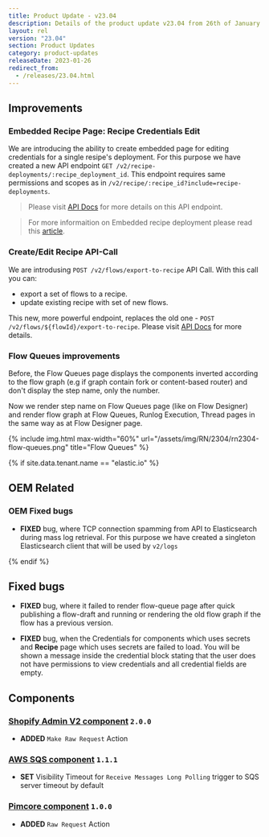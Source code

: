 ```yaml
---
title: Product Update - v23.04
description: Details of the product update v23.04 from 26th of January 2023.
layout: rel
version: "23.04"
section: Product Updates
category: product-updates
releaseDate: 2023-01-26
redirect_from:
  - /releases/23.04.html
---
```


## Improvements

### Embedded Recipe Page: Recipe Credentials Edit

We are introducing the ability to create embedded page for editing credentials for a single resipe's deployment. For this purpose we have created a new API endpoint `GET /v2/recipe-deployments/:recipe_deployment_id`. This endpoint requires same permissions and scopes as in `/v2/recipe/:recipe_id?include=recipe-deployments`.

> Please visit [API Docs](({{site.data.tenant.apiDocsUri}}/v2#/recipe%20deployments)) for more details on this API endpoint.

> For more informaition on Embedded recipe deployment please read this [article](/guides/embedded-recipe-deployment/).

### Create/Edit Recipe API-Call

We are introdusing `POST /v2/flows/export-to-recipe` API Call. With this call you can:

* export a set of flows to a recipe.
* update existing recipe with set of new flows.

This new, more powerful endpoint, replaces the old one - `POST /v2/flows/${flowId}/export-to-recipe`. Please visit [API Docs](({{site.data.tenant.apiDocsUri}}/v2#/recipes/post_flows_export_to_recipe)) for more details.

### Flow Queues improvements

Before, the Flow Queues page displays the components inverted according to the flow graph (e.g if graph contain fork or content-based router) and don't display the step name, only the number.

Now we render step name on Flow Queues page (like on Flow Designer) and render flow graph at Flow Queues, Runlog Execution, Thread pages in the same way as at Flow Designer page.

{% include img.html max-width="60%" url="/assets/img/RN/2304/rn2304-flow-queues.png" title="Flow Queues" %}

{% if site.data.tenant.name == "elastic.io" %}

## OEM Related

### OEM Fixed bugs

*   **FIXED** bug, where TCP connection spamming from API to Elasticsearch during mass log retrieval. For this purpose we have created a singleton Elasticsearch client that will be used by `v2/logs`

{% endif %}

## Fixed bugs

*   **FIXED** bug, where it failed to render flow-queue page after quick publishing a flow-draft and running or rendering the old flow graph if the flow has a previous version.

*   **FIXED** bug, when the Credentials for components which uses secrets and **Recipe** page which uses secrets are failed to load. You will be shown a message inside the credential block stating that the user does not have permissions to view credentials and all credential fields are empty.

## Components

### [Shopify Admin V2 component](/components/shopify-admin-v2/) `2.0.0`

*   **ADDED** `Make Raw Request` Action

### [AWS SQS component](/components/aws-sqs/) `1.1.1`

*   **SET** Visibility Timeout for `Receive Messages Long Polling` trigger to SQS server timeout by default

### [Pimcore component](/components/pimcore/) `1.0.0`

*   **ADDED** `Raw Request` Action
